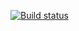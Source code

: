 [![Build status](https://ci.appveyor.com/api/projects/status/unkyvy8wndflnocu?svg=true)](https://ci.appveyor.com/project/Inavono4ka/apici)
